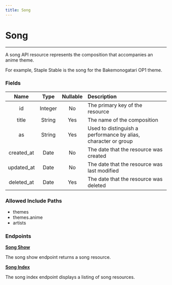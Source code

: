 ```yaml
---
title: Song
---
```


# Song

---

A song API resource represents the composition that accompanies an anime theme.

For example, Staple Stable is the song for the Bakemonogatari OP1 theme.

### Fields

|    Name    |  Type   | Nullable | Description                                                    |
| :--------: | :-----: | :------: | :------------------------------------------------------------- |
| id         | Integer | No       | The primary key of the resource                                |
| title      | String  | Yes      | The name of the composition                                    |
| as         | String  | Yes      | Used to distinguish a performance by alias, character or group |
| created_at | Date    | No       | The date that the resource was created                         |
| updated_at | Date    | No       | The date that the resource was last modified                   |
| deleted_at | Date    | Yes      | The date that the resource was deleted                         |

### Allowed Include Paths

* themes
* themes.anime
* artists

### Endpoints

**[Song Show](/song/show/)**

The song show endpoint returns a song resource.

**[Song Index](/song/index/)**

The song index endpoint displays a listing of song resources.